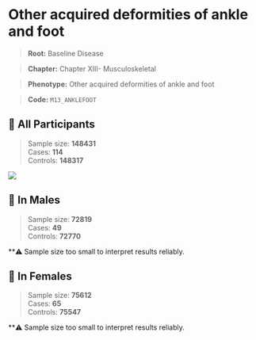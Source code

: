 # Other acquired deformities of ankle and foot

> **Root:** Baseline Disease  

> **Chapter:** Chapter XIII- Musculoskeletal  

> **Phenotype:** Other acquired deformities of ankle and foot  

> **Code:** `M13_ANKLEFOOT`

## 🧪 All Participants  
> Sample size: **148431**  
> Cases: **114**  
> Controls: **148317**
<img src="/Disease/Figures/ALL/Incidence/M13_ANKLEFOOT.png"/>
<CsvTable src="/public/Disease/Data/ALL/Incidence/COX_M13_ANKLEFOOT.csv" label="🔍 View full results" />

## 👨 In Males  
> Sample size: **72819**  
> Cases: **49**  
> Controls: **72770**

**⚠️ Sample size too small to interpret results reliably.


## 👩 In Females  
> Sample size: **75612**  
> Cases: **65**  
> Controls: **75547**

**⚠️ Sample size too small to interpret results reliably.

